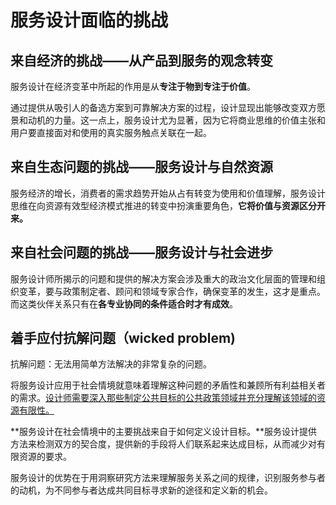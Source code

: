 # 服务设计面临的挑战

## 来自经济的挑战——从产品到服务的观念转变

服务设计在经济变革中所起的作用是从**专注于物到专注于价值**。

通过提供从吸引人的备选方案到可靠解决方案的过程，设计显现出能够改变双方愿景和动机的力量。这一点上，服务设计尤为显著，因为它将商业思维的价值主张和用户要直接面对和使用的真实服务触点关联在一起。

## 来自生态问题的挑战——服务设计与自然资源

服务经济的增长，消费者的需求趋势开始从占有转变为使用和价值理解，服务设计思维在向资源有效型经济模式推进的转变中扮演重要角色，**它将价值与资源区分开来。**

## 来自社会问题的挑战——服务设计与社会进步

服务设计师所揭示的问题和提供的解决方案会涉及重大的政治文化层面的管理和组织变革，要与政策制定者、顾问和领域专家合作，确保变革的发生，这才是重点。而这类伙伴关系只有在**各专业协同的条件适合时才有成效**。

## 着手应付抗解问题（wicked problem)

抗解问题：无法用简单方法解决的非常复杂的问题。

将服务设计应用于社会情境就意味着理解这种问题的矛盾性和兼顾所有利益相关者的需求。<u>设计师需要深入那些制定公共目标的公共政策领域并充分理解该领域的资源有限性。</u>

**服务设计在社会情境中的主要挑战来自于如何定义设计目标。**服务设计提供方法来检测双方的契合度，提供新的手段将人们联系起来达成目标，从而减少对有限资源的要求。

服务设计的优势在于用洞察研究方法来理解服务关系之间的规律，识别服务参与者的动机，为不同参与者达成共同目标寻求新的途径和定义新的机会。



